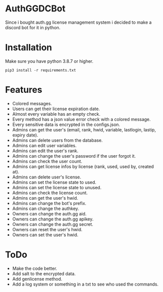 # AuthGGDCBot
  Since i bought auth.gg license management system i decided to make a discord bot for it in python.

# Installation
 Make sure you have python 3.8.7 or higher.
```
pip3 install -r requirements.txt
``` 

# Features
 - Colored messages.<br/>
 - Users can get their license expiration date.<br/>
 - Almost every variable has an empty check.<br/>
 - Every method has a json value error check with a colored message.<br/>
 - Every sensitive data is encrypted in the configs.json.<br/>
 - Admins can get the user's (email, rank, hwid, variable, lastlogin, lastip, expiry date).<br/>
 - Admins can delete users from the database.<br/>
 - Admins can edit user variables.<br/>
 - Admins can edit the user's rank.<br/>
 - Admins can change the user's password if the user forgot it.<br/>
 - Admins can check the user count.<br/>
 - Admins can get license infos by license (rank, used, used by, created at).<br/>
 - Admins can delete user's license.<br/>
 - Admins can set the license state to used.<br/>
 - Admins can set the license state to unused.<br/>
 - Admins can check the license count.<br/>
 - Admins can get the user's hwid.<br/>
 - Admins can change the bot's prefix.<br/>
 - Admins can change the authkey.<br/>
 - Owners can change the auth.gg aid.<br/>
 - Owners can change the auth.gg apikey.<br/>
 - Owners can change the auth.gg secret.<br/>
 - Owners can reset the user's hwid.<br/>
 - Owners can set the user's hwid.
 
# ToDo
 - Make the code better.<br/>
 - Add salt to the encrypted data.<br/>
 - Add genlicense method.<br/>
 - Add a log system or something in a txt to see who used the commands.